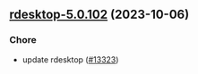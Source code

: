 

## [rdesktop-5.0.102](https://github.com/truecharts/charts/compare/rdesktop-5.0.101...rdesktop-5.0.102) (2023-10-06)

### Chore

- update rdesktop ([#13323](https://github.com/truecharts/charts/issues/13323))
  
  